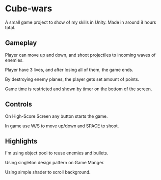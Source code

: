 # Cube-wars

A small game project to show of my skills in Unity.
Made in around 8 hours total.

## Gameplay

Player can move up and down, and shoot projectiles to incoming waves of enemies.

Player have 3 lives, and after losing all of them, the game ends.

By destroying enemy planes, the player gets set amount of points.

Game time is restricted and shown by timer on the bottom of the screen.

## Controls

On High-Score Screen any button starts the game.

In game use W/S to move up/down and SPACE to shoot.

## Highlights

I'm using object pool to reuse enemies and bullets.

Using singleton design pattern on Game Manger.

Using simple shader to scroll background.

